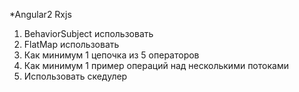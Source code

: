 *Angular2 Rxjs
1) BehaviorSubject использовать
2) FlatMap использовать
3) Как минимум 1 цепочка из 5 операторов
4) Как минимум 1 пример операций над несколькими потоками
5) Использовать скедулер
